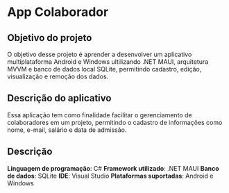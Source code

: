 # App Colaborador

## Objetivo do projeto
O objetivo desse projeto é aprender a desenvolver um aplicativo multiplataforma Android e Windows ultilizando .NET MAUI, arquitetura MVVM e banco de dados local SQLite, permitindo cadastro, edição, visualização e remoção dos dados.

## Descrição do aplicativo
Essa aplicação tem como finalidade facilitar o gerenciamento de colaboradores em um projeto, permitindo o cadastro de informações como nome, e-mail, salário e data de admissão.

## Descrição
**Linguagem de programação**: C#
**Framework utilizado**: .NET MAUI
**Banco de dados**: SQLite
**IDE**: Visual Studio
**Plataformas suportadas**: Android e Windows
